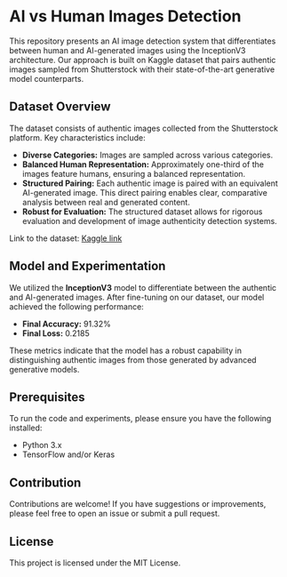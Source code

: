 # AI vs Human Images Detection

This repository presents an AI image detection system that differentiates between human and AI-generated images using the InceptionV3 architecture. Our approach is built on Kaggle dataset that pairs authentic images sampled from Shutterstock with their state-of-the-art generative model counterparts.

## Dataset Overview

The dataset consists of authentic images collected from the Shutterstock platform. Key characteristics include:

- **Diverse Categories:** Images are sampled across various categories.
- **Balanced Human Representation:** Approximately one-third of the images feature humans, ensuring a balanced representation.
- **Structured Pairing:** Each authentic image is paired with an equivalent AI-generated image. This direct pairing enables clear, comparative analysis between real and generated content.
- **Robust for Evaluation:** The structured dataset allows for rigorous evaluation and development of image authenticity detection systems.

Link to the dataset: [Kaggle link](https://www.kaggle.com/datasets/alessandrasala79/ai-vs-human-generated-dataset/data)

## Model and Experimentation

We utilized the **InceptionV3** model to differentiate between the authentic and AI-generated images. After fine-tuning on our dataset, our model achieved the following performance:

- **Final Accuracy:** 91.32%
- **Final Loss:** 0.2185

These metrics indicate that the model has a robust capability in distinguishing authentic images from those generated by advanced generative models.

## Prerequisites

To run the code and experiments, please ensure you have the following installed:
- Python 3.x
- TensorFlow and/or Keras

## Contribution

Contributions are welcome! If you have suggestions or improvements, please feel free to open an issue or submit a pull request.

## License

This project is licensed under the MIT License.
